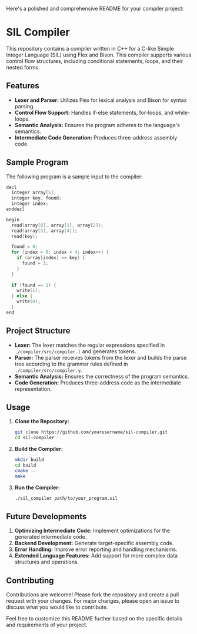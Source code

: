 Here's a polished and comprehensive README for your compiler project:

# SIL Compiler

This repository contains a compiler written in C++ for a C-like Simple Integer Language (SIL) using Flex and Bison. This compiler supports various control flow structures, including conditional statements, loops, and their nested forms.

## Features

- **Lexer and Parser:** Utilizes Flex for lexical analysis and Bison for syntax parsing.
- **Control Flow Support:** Handles if-else statements, for-loops, and while-loops.
- **Semantic Analysis:** Ensures the program adheres to the language's semantics.
- **Intermediate Code Generation:** Produces three-address assembly code.

## Sample Program

The following program is a sample input to the compiler:

```c
decl
  integer array[5];
  integer key, found;
  integer index;
enddecl

begin
  read(array[0], array[1], array[2]);
  read(array[3], array[4]);
  read(key);

  found = 0;
  for (index = 0; index < 4; index++) {
    if (array[index] == key) {
      found = 1;
    }
  }
  
  if (found == 1) {
    write(1);
  } else {
    write(0);
  }
end
```

## Project Structure

- **Lexer:** The lexer matches the regular expressions specified in `./compiler/src/compiler.l` and generates tokens.
- **Parser:** The parser receives tokens from the lexer and builds the parse tree according to the grammar rules defined in `./compiler/src/compiler.y`.
- **Semantic Analysis:** Ensures the correctness of the program semantics.
- **Code Generation:** Produces three-address code as the intermediate representation.

## Usage

1. **Clone the Repository:**
    ```sh
    git clone https://github.com/yourusername/sil-compiler.git
    cd sil-compiler
    ```

2. **Build the Compiler:**
    ```sh
    mkdir build
    cd build
    cmake ..
    make
    ```

3. **Run the Compiler:**
    ```sh
    ./sil_compiler path/to/your_program.sil
    ```

## Future Developments

1. **Optimizing Intermediate Code:** Implement optimizations for the generated intermediate code.
2. **Backend Development:** Generate target-specific assembly code.
3. **Error Handling:** Improve error reporting and handling mechanisms.
4. **Extended Language Features:** Add support for more complex data structures and operations.

## Contributing

Contributions are welcome! Please fork the repository and create a pull request with your changes. For major changes, please open an issue to discuss what you would like to contribute.

Feel free to customize this README further based on the specific details and requirements of your project.
